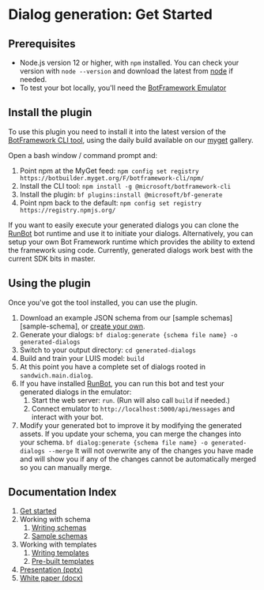 # Dialog generation: Get Started

## Prerequisites

- Node.js version 12 or higher, with `npm` installed.
  You can check your version with `node --version` and download the latest from [node](https://nodejs.org/en/download/) if needed.
- To test your bot locally, you'll need the [BotFramework Emulator][emulator]

## Install the plugin

To use this plugin you need to install it into the latest version of the [BotFramework CLI tool][bf], using the daily build available on our [myget][myget] gallery.

Open a bash window / command prompt and:

1. Point npm at the MyGet feed: `npm config set registry https://botbuilder.myget.org/F/botframework-cli/npm/`
2. Install the CLI tool: `npm install -g @microsoft/botframework-cli`
3. Install the plugin: `bf plugins:install @microsoft/bf-generate`
4. Point npm back to the default: `npm config set registry https://registry.npmjs.org/`

If you want to easily execute your generated dialogs you can clone the [RunBot][runbot] bot runtime and use it to initiate your dialogs.
Alternatively, you can setup your own Bot Framework runtime which provides the ability to extend the framework using code.  Currently, generated dialogs work best with the current SDK bits in master.

## Using the plugin

Once you've got the tool installed, you can use the plugin.

1. Download an example JSON schema from our [sample schemas][sample-schema], or [create your own][schema].
2. Generate your dialogs: `bf dialog:generate {schema file name} -o generated-dialogs`
3. Switch to your output directory: `cd generated-dialogs`
4. Build and train your LUIS model: `build`
5. At this point you have a complete set of dialogs rooted in `sandwich.main.dialog`.
6. If you have installed [RunBot][runbot], you can run this bot and test your generated dialogs in the emulator:
   1. Start the web server: `run`.  (Run will also call `build` if needed.)
   2. Connect emulator to `http://localhost:5000/api/messages` and interact with your bot.
7. Modify your generated bot to improve it by modifying the generated assets.  If you update your schema, you can merge the changes into your schema.  `bf dialog:generate {schema file name} -o generated-dialogs --merge` It will not overwrite any of the changes you have made and will show you if any of the changes cannot be automatically merged so you can manually merge.


## Documentation Index

1. [Get started][start]
1. Working with schema
    1. [Writing schemas][schema]
    1. [Sample schemas][sample-schemas]
1. Working with templates
    1. [Writing templates][templates-overview]
    1. [Pre-built templates][templates]
1. [Presentation (pptx)](2020%20Feb%20MVP%20Generated%20Dialogs.pptx)
1. [White paper (docx)](Generating%20Dialogs%20from%20Schema,%20APIs%20and%20Databases.docx)

[schema]:bot-schema.md
[templates]:../generator/templates
[templates-overview]:templates.md
[start]:get-started.md
[sample-schemas]:example-schemas
[bf]:https://github.com/microsoft/botframework-cli
[myget]:https://botbuilder.myget.org/gallery
[emulator]:https://github.com/Microsoft/BotFramework-Emulator
[runbot]:../runbot/
